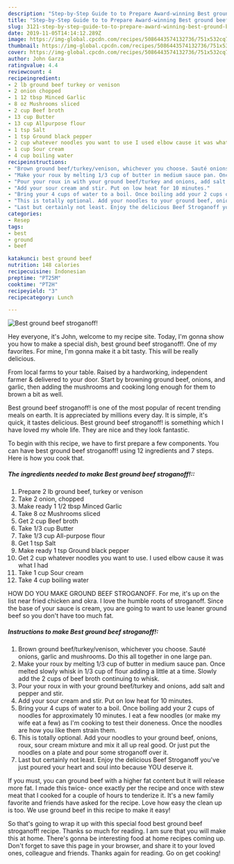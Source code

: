 ```yaml
---
description: "Step-by-Step Guide to to Prepare Award-winning Best ground beef stroganoff!"
title: "Step-by-Step Guide to to Prepare Award-winning Best ground beef stroganoff!"
slug: 3121-step-by-step-guide-to-to-prepare-award-winning-best-ground-beef-stroganoff
date: 2019-11-05T14:14:12.289Z
image: https://img-global.cpcdn.com/recipes/5086443574132736/751x532cq70/best-ground-beef-stroganoff-recipe-main-photo.jpg
thumbnail: https://img-global.cpcdn.com/recipes/5086443574132736/751x532cq70/best-ground-beef-stroganoff-recipe-main-photo.jpg
cover: https://img-global.cpcdn.com/recipes/5086443574132736/751x532cq70/best-ground-beef-stroganoff-recipe-main-photo.jpg
author: John Garza
ratingvalue: 4.4
reviewcount: 4
recipeingredient:
- 2 lb ground beef turkey or venison
- 2 onion chopped
- 1 12 tbsp Minced Garlic
- 8 oz Mushrooms sliced
- 2 cup Beef broth
- 13 cup Butter
- 13 cup Allpurpose flour
- 1 tsp Salt
- 1 tsp Ground black pepper
- 2 cup whatever noodles you want to use I used elbow cause it was what I had
- 1 cup Sour cream
- 4 cup boiling water
recipeinstructions:
- "Brown ground beef/turkey/venison, whichever you choose. Sauté onions, garlic and mushrooms. Do this all together in one large pan."
- "Make your roux by melting 1/3 cup of butter in medium sauce pan. Once melted slowly whisk in 1/3 cup of flour adding a little at a time. Slowly add the 2 cups of beef broth continuing to whisk."
- "Pour your roux in with your ground beef/turkey and onions, add salt and pepper and stir."
- "Add your sour cream and stir. Put on low heat for 10 minutes."
- "Bring your 4 cups of water to a boil. Once boiling add your 2 cups of noodles for approximately 10 minutes. I eat a few noodles (or make my wife eat a few) as I&#39;m cooking to test their doneness. Once the noodles are how you like them strain them."
- "This is totally optional. Add your noodles to your ground beef, onions, roux, sour cream mixture and mix it all up real good. Or just put the noodles on a plate and pour some stroganoff over it."
- "Last but certainly not least. Enjoy the delicious Beef Stroganoff you&#39;ve just poured your heart and soul into because YOU deserve it."
categories:
- Resep
tags:
- best
- ground
- beef

katakunci: best ground beef
nutrition: 148 calories
recipecuisine: Indonesian
preptime: "PT25M"
cooktime: "PT2H"
recipeyield: "3"
recipecategory: Lunch

---
```



![Best ground beef stroganoff!](https://img-global.cpcdn.com/recipes/5086443574132736/751x532cq70/best-ground-beef-stroganoff-recipe-main-photo.jpg)

Hey everyone, it's John, welcome to my recipe site. Today, I'm gonna show you how to make a special dish, best ground beef stroganoff!. One of my favorites. For mine, I'm gonna make it a bit tasty. This will be really delicious.

From local farms to your table. Raised by a hardworking, independent farmer &amp; delivered to your door. Start by browning ground beef, onions, and garlic, then adding the mushrooms and cooking long enough for them to brown a bit as well.

Best ground beef stroganoff! is one of the most popular of recent trending meals on earth. It is appreciated by millions every day. It is simple, it's quick, it tastes delicious. Best ground beef stroganoff! is something which I have loved my whole life. They are nice and they look fantastic.


To begin with this recipe, we have to first prepare a few components. You can have best ground beef stroganoff! using 12 ingredients and 7 steps. Here is how you cook that.

##### The ingredients needed to make Best ground beef stroganoff!::

1. Prepare 2 lb ground beef, turkey or venison
1. Take 2 onion, chopped
1. Make ready 1 1/2 tbsp Minced Garlic
1. Take 8 oz Mushrooms sliced
1. Get 2 cup Beef broth
1. Take 1/3 cup Butter
1. Take 1/3 cup All-purpose flour
1. Get 1 tsp Salt
1. Make ready 1 tsp Ground black pepper
1. Get 2 cup whatever noodles you want to use. I used elbow cause it was what I had
1. Take 1 cup Sour cream
1. Take 4 cup boiling water


HOW DO YOU MAKE GROUND BEEF STROGANOFF. For me, it&#39;s up on the list near fried chicken and okra. I love the humble roots of stroganoff. Since the base of your sauce is cream, you are going to want to use leaner ground beef so you don&#39;t have too much fat. 

##### Instructions to make Best ground beef stroganoff!:

1. Brown ground beef/turkey/venison, whichever you choose. Sauté onions, garlic and mushrooms. Do this all together in one large pan.
1. Make your roux by melting 1/3 cup of butter in medium sauce pan. Once melted slowly whisk in 1/3 cup of flour adding a little at a time. Slowly add the 2 cups of beef broth continuing to whisk.
1. Pour your roux in with your ground beef/turkey and onions, add salt and pepper and stir.
1. Add your sour cream and stir. Put on low heat for 10 minutes.
1. Bring your 4 cups of water to a boil. Once boiling add your 2 cups of noodles for approximately 10 minutes. I eat a few noodles (or make my wife eat a few) as I&#39;m cooking to test their doneness. Once the noodles are how you like them strain them.
1. This is totally optional. Add your noodles to your ground beef, onions, roux, sour cream mixture and mix it all up real good. Or just put the noodles on a plate and pour some stroganoff over it.
1. Last but certainly not least. Enjoy the delicious Beef Stroganoff you&#39;ve just poured your heart and soul into because YOU deserve it.


If you must, you can ground beef with a higher fat content but it will release more fat. I made this twice- once exactly per the recipe and once with stew meat that I cooked for a couple of hours to tenderize it. It&#39;s a new family favorite and friends have asked for the recipe. Love how easy the clean up is too. We use ground beef in this recipe to make it easy! 

So that's going to wrap it up with this special food best ground beef stroganoff! recipe. Thanks so much for reading. I am sure that you will make this at home. There's gonna be interesting food at home recipes coming up. Don't forget to save this page in your browser, and share it to your loved ones, colleague and friends. Thanks again for reading. Go on get cooking!
